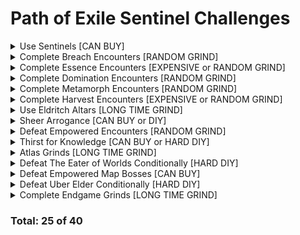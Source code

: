 # Path of Exile Sentinel Challenges

<details>
  <summary>Use Sentinels [CAN BUY]</summary>
  
 - [x] Rusted Stalker Sentinel
 - [x] Bronze Stalker Sentinel
 - [x] Cobalt Stalker Sentinel
 - [x] Brimstone Stalker Sentinel
 - [x] Emberstone Stalker Sentinel
 - [x] Obsidian Stalker Sentinel
 - [x] Cryptic Stalker Sentinel
 - [ ] Primeval Stalker Sentinel
 - [ ] Ancient Stalker Sentinel
 - [x] Bronze Pandemonium Sentinel
 - [x] Cobalt Pandemonium Sentinel
 - [x] Brimstone Pandemonium Sentinel
 - [x] Emberstone Pandemonium Sentinel
 - [x] Obsidian Pandemonium Sentinel
 - [x] Cryptic Pandemonium Sentinel
 - [x] Primeval Pandemonium Sentinel
 - [ ] Ancient Pandemonium Sentinel
 - [x] Bronze Apex Sentinel
 - [x] Cobalt Apex Sentinel
 - [x] Brimstone Apex Sentinel
 - [x] Emberstone Apex Sentinel
 - [x] Obsidian Apex Sentinel
 - [x] Cryptic Apex Sentinel
 - [ ] Primeval Apex Sentinel
 - [x] Ancient Apex Sentinel
 - [x] Cosmic Apex Sentinel
</details>

<details>
  <summary>Complete Breach Encounters [RANDOM GRIND]</summary>
  
 - [ ] Complete Breaches (29/100)
 - [ ] Defeat Chayula, Who Dreamt outside of its Domain
 - [ ] Defeat Xesht-Ula, the Open Hand
 - [ ] Complete a Flawless Breachstone	
</details>

<details>
  <summary>Complete Essence Encounters [EXPENSIVE or RANDOM GRIND]</summary>
  
 - [x] Crack open Essence Monoliths (150/150)
 - [ ] Defeat an Essence Monster which has at least 4 Rare Modifiers																					
 - [x] Defeat an Essence Monster that has 8 Essences in an area level of 80 or higher																	
 - [ ] Defeat an Essence Monster that has at least 2 of the following Essences: Hysteria, Horror, Delirium, Insanity
</details>

<details>
  <summary>Complete Domination Encounters [RANDOM GRIND]</summary>
  
 - [ ] Map Boss											
 - [ ] Breach Boss in the Wild							
 - [ ] Essence Monster									
 - [ ] Metamorph										
 - [ ] Delirium Boss									
 - [ ] Shaper or Elder Guardian	
</details>

<details>
  <summary>Complete Metamorph Encounters [RANDOM GRIND]</summary>
  
 - [ ] Defeat a Metamorph which is comprised of five Unique body parts									
 - [ ] Defeat a Metamorph which has 5 different Rare modifiers											
 - [ ] Defeat a Metamorph and a Rogue Metamorph within five seconds of one another						
 - [ ] Defeat a Metamorph in Tane's Laboratory
</details>

<details>
  <summary>Complete Harvest Encounters [EXPENSIVE or RANDOM GRIND]</summary>
  
 - [x] Defeat a Harvest Boss																			
 - [x] Harvest the Heart of the Grove																	
 - [ ] Sacrifice a stack of at least four Divination Cards and receive double that amount back			
 - [x] Harvest at least 7 Crops in a single Sacred Grove	
</details>

<details>
  <summary>Use Eldritch Altars [LONG TIME GRIND]</summary>
  
 - [ ] Activate Searing Exarch Altars with Wrath of the Cosmos allocated (107/250)
 - [ ] Activate Eater of Worlds Altars with Eldritch Gaze allocated (0/250)
 - [ ] Defeat a Tier 16 Map Boss in a Rare Map after having activated at least 6 Searing Exarch Altars in an area with Wrath of the Cosmos allocated
 - [ ] Defeat a Tier 16 Map Boss in a Rare Map after having activated at least 4 Eater of Worlds Altars which have modifiers that affect the Map Boss with Eldritch Gaze allocated
</details>

<details>
  <summary>Sheer Arrogance [CAN BUY or DIY]</summary>
  
 - [x] Writhing Invitation
 - [ ] Screaming Invitation   
 - [x] Polaric Invitation
 - [x] Incandescent Invitation
 - [x] Maven's Invitation: The Formed
 - [x] Maven's Invitation: The Twisted
 - [ ] Maven's Invitation: The Forgotten 
 - [ ] Maven's Invitation: The Hidden    
 - [ ] Maven's Invitation: The Feared
 - [x] Maven's Invitation: The Elderslayers
</details>

<details>
  <summary>Defeat Empowered Encounters [RANDOM GRIND]</summary>
  
 - [x] Defeat a Map Boss while it has at least 50 Empowerment in an area of level 80 or higher
 - [x] Defeat a Delirium Boss while it has at least 50 Empowerment in an area of level 80 or higher              
 - [ ] Defeat a Breach Boss in its domain while it has at least 50 Empowerment in an area of level 80 or higher  
 - [x] Defeat a Metamorph while it has at least 50 Empowerment in an area of level 80 or higher  
</details>

<details>
  <summary>Thirst for Knowledge [CAN BUY or HARD DIY]</summary>
  
 - [ ] Defeat The Searing Exarch in Absence of Patience and Wisdom while the area is level 85 
</details>

<details>
  <summary>Atlas Grinds [LONG TIME GRIND]</summary>
  
 - [ ] Activate Searing Exarch Altars (156/1000)  
 - [ ] Activate Eater of Worlds Altars (387/1000)
 - [ ] Defeat Witnessed Map Bosses (188/200)
</details>

<details>
  <summary>Defeat The Eater of Worlds Conditionally [HARD DIY]</summary>
  
 - [x] While the area has at least 80% Item Quantity
 - [x] After beginning to drown at least 10 times
 - [ ] Without being affected by more than 10 stacks of Inescapable Doom
 - [ ] With "Unique Boss has 70% increased Area of Effect" modifier affecting the area        
</details>

<details>
  <summary>Defeat Empowered Map Bosses [CAN BUY]</summary>
  
 - [ ] Defeat Suncaller Asha in Park Map while they are Empowered by The Angel of Vengeance            
 - [ ] Defeat Maligaro the Mutilator in Overgrown Shrine Map while they are Empowered by The Epiphany  
 - [ ] Defeat Amalgam of Nightmares in Carcass Map while they are Empowered by The Twisted Trinity     
 - [ ] Defeat Stone of the Currents in Wharf Map while they are Empowered by The Unbridled Tempest     
 - [ ] Defeat Shavronne the Sickening in Cells Map while they are Empowered by The Narcissist          
 - [ ] Defeat Portentia, the Foul in Waste Pool Map while they are Empowered by The Depraved           
 - [ ] Defeat Fire and Fury in Lava Chamber Map while they are Empowered by The Raging Inferno         
 - [ ] Defeat The Restless Shade in Grave Trough Map while they are Empowered by Insomnia         
</details>

<details>
  <summary>Defeat Uber Elder Conditionally [HARD DIY]</summary>
  
 - [ ] After defeating 3 Madness Propagators within 5 seconds            
 - [x] Without taking damage from The Shaper's Beam  
 - [ ] Without detonating any Volatile Anomalies     
 - [ ] After detonating 20 or more Volatile Anomalies        
</details>

<details>
  <summary>Complete Endgame Grinds [LONG TIME GRIND]</summary>
  
 - [x] Level 100
 - [ ] Use the Divine Font in the Endgame Labyrinth (31/250)            
 - [ ] Defeat 4-mod Rare Monsters in Tier 16 Maps (39/100)  
 - [ ] Defeat Uber Bosses (10/100)     
 - [ ] Reach Depth Level 600 in your Azurite Mine
 - [ ] Defeat Tier 16 Map Bosses with at least 50 Empowerment (48/200)
</details>

### Total: 25 of 40
